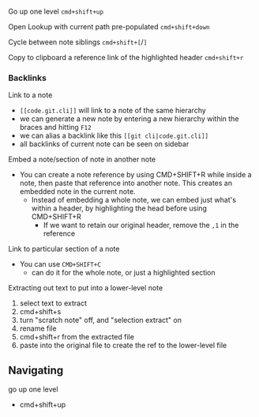 
Go up one level
`cmd+shift+up`

Open Lookup with current path pre-populated
`cmd+shift+down`

Cycle between note siblings
`cmd+shift+[`/`]`

Copy to clipboard a reference link of the highlighted header
`cmd+shift+r`

### Backlinks

Link to a note
- `[[code.git.cli]]` will link to a note of the same hierarchy
- we can generate a new note by entering a new hierarchy within the braces and hitting `F12`
- we can alias a backlink like this `[[git cli|code.git.cli]]`
- all backlinks of current note can be seen on sidebar

Embed a note/section of note in another note
- You can create a note reference by using CMD+SHIFT+R while inside a note, then paste that reference into another note. This creates an embedded note in the current note.
	- Instead of embedding a whole note, we can embed just what's within a header, by highlighting the head before using CMD+SHIFT+R
		- If we want to retain our original header, remove the `,1` in the reference

Link to particular section of a note
- You can use `CMD+SHIFT+C`
	- can do it for the whole note, or just a highlighted section

Extracting out text to put into a lower-level note
1. select text to extract
2. cmd+shift+s
3. turn "scratch note" off, and "selection extract" on
4. rename file
5. cmd+shift+r from the extracted file
6. paste into the original file to create the ref to the lower-level file


## Navigating
go up one level
- cmd+shift+up

